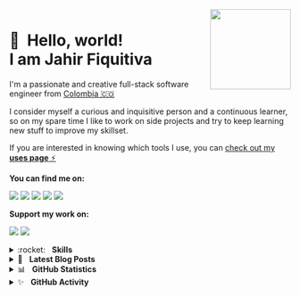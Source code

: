 <img src="https://jahir.dev/static/images/brand/logo-full-sm.png" width="144" align="right" hspace="0" />

👋 &nbsp;Hello, world! <br/> I am Jahir Fiquitiva
======

I'm a passionate and creative full-stack software engineer from [Colombia 🇨🇴](https://www.google.com/maps/place/Colombia/@4,-72z/)

I consider myself a curious and inquisitive person and a continuous learner, so on my spare time I like to work on side projects and try to keep learning new stuff to improve my skillset.

If you are interested in knowing which tools I use, you can [check out my **uses page** ⚡️](https://jahir.dev/uses)

**You can find me on:**

[<img src="https://img.shields.io/badge/website-%233867D6.svg?&style=for-the-badge&logoColor=white&logo=data:image/png;base64,iVBORw0KGgoAAAANSUhEUgAAABgAAAAYCAYAAADgdz34AAAAGXRFWHRTb2Z0d2FyZQBBZG9iZSBJbWFnZVJlYWR5ccllPAAAAOpJREFUeNpiYBjW4P///wpA3A/E5/9jgvNQOQVyDe//TzzoJ8VgATQXv0di34dibHIgPQLEWIBs+HwgTkDiO0AxDARA1RBnCVqwJEDF1sM0Y3HEeig/gWBwQSMU7nKk4EKxEN1AJDFknyhQGqlERzoTkh0OVEzhDth8AAMFSJEJ8/Z+LOr3Q+UakMQC0IOOBRbWSHovMDIyHoCK+5Po8g/oAky0Lg3AFgBdjGwzsm8+kmieALEZjFJwHlsQHaBiyBwgKqOhpa5+pNTVj6X4OI83o9G8qMBRkpJc2A18cU3zCoduVeaQAQABBgBb2mB8ePpZSAAAAABJRU5ErkJggg==">](https://jahir.dev/)
[<img src="https://img.shields.io/badge/twitter-%231DA1F2.svg?&style=for-the-badge&logo=twitter&logoColor=white"/>](https://twitter.com/jahirfiquitiva)
[<img src="https://img.shields.io/badge/linkedin-%230077B5.svg?&style=for-the-badge&logo=linkedin&logoColor=white"/>](https://www.linkedin.com/in/jahirfiquitiva/)
[<img src="https://img.shields.io/badge/instagram-%23833AB4.svg?&style=for-the-badge&logo=instagram&logoColor=white"/>](https://www.instagram.com/jahirfiquitiva/)
[<img src="https://img.shields.io/badge/polywork-%237664E6.svg?&style=for-the-badge&logo=polywork&logoColor=white"/>](https://timeline.jahir.dev/)
<!--
[<img src="https://img.shields.io/badge/twitch-%239146FF.svg?&style=for-the-badge&logo=twitch&logoColor=white"/>](https://twitch.tv/jahirdotdev/)
-->

**Support my work on:**

[<img src="https://img.shields.io/badge/github%20sponsors-%23EA4AAA.svg?&style=for-the-badge&logoColor=white&logo=data:image/png;base64,iVBORw0KGgoAAAANSUhEUgAAABgAAAAYCAYAAADgdz34AAAAGXRFWHRTb2Z0d2FyZQBBZG9iZSBJbWFnZVJlYWR5ccllPAAAAPFJREFUeNrsVW0NhDAMZSiYBCRMAg6YhElAAg6QgBQkIIFzMAk7SLa70rT7uB3J/bgmhUBf31u7Lmuav5Wac04fvrmrnd8GYAyD0SnyxcVtycHEVn5ZzeG9f68E0YowsCJNCQTAllHdQsRllCOq/iaYvMtUF3CgAwJ9xYD0gKc7/7XnQwjxADhZMYSv3MDZgmAQGSoEBsR1KW+saRNqz8ht4u4BltvIyABYn7uzuUdAobMgM8nhGVCpBJMrQpCb3JKnlAhBPpZu2syJEOTzpwcHt0t5L29LpogF01JPzoh8lxyNcKhA3XXbqdvIf9aeAgwApQNy3AmH0wEAAAAASUVORK5CYII="/>](https://github.com/sponsors/jahirfiquitiva)
[<img src="https://img.shields.io/badge/PayPal-%2300457C.svg?&style=for-the-badge&logo=paypal&logoColor=%23FFFFFF"/>](https://jahir.xyz/DonatePayPal)

<details>
<summary>:rocket:&nbsp;&nbsp;&nbsp;<b>Skills</b></summary>
<br/>
<img src="https://img.shields.io/badge/android-%2337C677.svg?&style=for-the-badge&logo=android&logoColor=white" alt="Android"/>
<img src="https://img.shields.io/badge/kotlin-%235C6ACA.svg?&style=for-the-badge&logo=kotlin&logoColor=white" alt="Kotlin"/>
<img src="https://img.shields.io/badge/java-%23ea2e2e.svg?&style=for-the-badge&logo=java&logoColor=white" alt="Java"/>
<img src="https://img.shields.io/badge/python-%233a75a5.svg?&style=for-the-badge&logo=python&logoColor=white" alt="Python"/>
<img src="https://img.shields.io/badge/javascript%20-%23323330.svg?&style=for-the-badge&logo=javascript&logoColor=%23f7de1e" alt="JavaScript"/>
<img src="https://img.shields.io/badge/typescript%20-%233178c6.svg?&style=for-the-badge&logo=typescript&logoColor=white" alt="TypeScript"/>
<img src="https://img.shields.io/badge/html5-%23e34f26.svg?&style=for-the-badge&logo=html5&logoColor=white" alt="HTML5"/>
<img src="https://img.shields.io/badge/css3-%233573b5.svg?&style=for-the-badge&logo=css3&logoColor=white" alt="CSS3"/>
<img src="https://img.shields.io/badge/node%2Ejs-%2362af43.svg?&style=for-the-badge&logo=node.js&logoColor=white" alt="NodeJS"/>
<img src="https://img.shields.io/badge/react-%2300c4e6.svg?&style=for-the-badge&logo=react&logoColor=white" alt="React"/>
<img src="https://img.shields.io/badge/nextjs-%230071f3.svg?&style=for-the-badge&logo=next.js&logoColor=white" alt="NextJS"/>
<img src="https://img.shields.io/badge/styled%20components-%23D36AC2.svg?&style=for-the-badge&logo=styled-components&logoColor=white" alt="Styled Components"/>
<img src="https://img.shields.io/badge/tailwind-%2306B6D4.svg?&style=for-the-badge&logo=tailwind%20css&logoColor=white" alt="Tailwind"/>
<img src="https://img.shields.io/badge/mongodb-%2368a14a.svg?&style=for-the-badge&logo=mongodb&logoColor=white" alt="MongoDB"/>
<img src="https://img.shields.io/badge/express-%23000000.svg?&style=for-the-badge&logo=express&logoColor=white" alt="Express"/>
<img src="https://img.shields.io/badge/git-%23fc6d26.svg?&style=for-the-badge&logo=git&logoColor=white" alt="Git"/>
<img src="https://img.shields.io/badge/material%20design-%23222222.svg?&style=for-the-badge&logo=material-design&logoColor=white" alt="Material Design"/>
</details>

<details>
<summary>📝&nbsp;&nbsp;&nbsp;<b>Latest Blog Posts</b></summary>
<br/>
<ul>
<li><a href="undefined">Create a Next.js API Route to retrieve GitHub Sponsors data</a></li><li><a href="undefined">Building my website from scratch – 2022 Edition</a></li><li><a href="undefined">What do I use?</a></li><li><a href="undefined">Things you can do to get started with development</a></li>
<li>
<a href="https://jahir.dev/blog"><i>More…</i></a>
</li>
</ul>
</details>

<details>
<summary>📊&nbsp;&nbsp;&nbsp;<b>GitHub Statistics</b></summary>
<br/>
<img src="https://github-readme-stats.vercel.app/api?username=jahirfiquitiva&show_icons=true&count_private=true&title_color=afc2ef&icon_color=afc2ef&theme=react" alt="GitHub Stats/Statistics" align="top"/>
<img src="https://github-readme-stats.vercel.app/api/top-langs/?username=jahirfiquitiva&layout=compact&hide=java&title_color=afc2ef&icon_color=afc2ef&theme=react" alt="GitHub Top or Most Used Languages" align="top"/>
</details>

<details>
<summary>✨&nbsp;&nbsp;&nbsp;<b>GitHub Activity</b></summary>
<br/>
<ol>
<li>🗣 Commented on <a href="https://github.com/EvilInsultGenerator/android-app/issues/81">#81</a> in <a href="https://github.com/EvilInsultGenerator/android-app">EvilInsultGenerator/android-app</a></li><li>🎉 Merged PR <a href="https://github.com/jahirfiquitiva/worldwide-holidays-api/pull/1">#1</a> in <a href="https://github.com/jahirfiquitiva/worldwide-holidays-api">jahirfiquitiva/worldwide-holidays-api</a></li><li>💪 Opened PR <a href="https://github.com/jahirfiquitiva/worldwide-holidays-api/pull/1">#1</a> in <a href="https://github.com/jahirfiquitiva/worldwide-holidays-api">jahirfiquitiva/worldwide-holidays-api</a></li><li>🗣 Commented on <a href="https://github.com/calcom/cal.com/issues/4532">#4532</a> in <a href="https://github.com/calcom/cal.com">calcom/cal.com</a></li><li>🗣 Commented on <a href="https://github.com/jahirfiquitiva/dashbot/issues/18">#18</a> in <a href="https://github.com/jahirfiquitiva/dashbot">jahirfiquitiva/dashbot</a></li>
<li><a href="https://gitstalk.netlify.app/jahirfiquitiva"><i>More…</i></a></li>
</ol>
</details>

